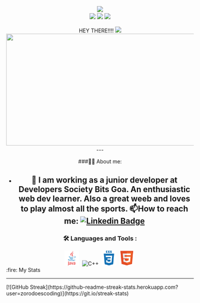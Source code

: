 <div id="header" align="center">
  <img src=https://media.giphy.com/media/M9gbBd9nbDrOTu1Mqx/giphy.gif width="200"/>
</div>
<div id="badges" align="center">
  <img src=https://img.shields.io/badge/LinkedIn-blue?logo=linkedin&logoColor=white&style=for-the-badge/>
  <img src=https://img.shields.io/badge/Youtube-red?logo=youtube&logoColor=red&style=for-the-badge/>
 <img src= https://img.shields.io/badge/Twitter-blue?logo=twitter&logoColor=blue&style=for-the-badge/>
  </div>
  <div id="counter" align="center" />
<img src="https://komarev.com/ghpvc/?username=zorodoescoding&style=flat-square&color=blue" alt=""/>
  </div>
  <div id="bye" align="center" />
  HEY THERE!!!!
  <img src=https://media.giphy.com/media/hvRJCLFzcasrR4ia7z/giphy.gif width="30px" />
  </div>
  <div align="center">
  <img src="https://media.giphy.com/media/dWesBcTLavkZuG35MI/giphy.gif" width="600" height="300"/>
</div>
<div align="center">
---


###:man_technologist: About me:

- :telescope: I am working as a junior developer at Developers Society Bits Goa.
An enthusiastic web dev learner. Also a great weeb and loves to play almost all the sports.
:mailbox:How to reach me: [![Linkedin Badge](https://img.shields.io/badge/-ZORO-green?style=flat&logo=Linkedin&logoColor=white)](https://www.linkedin.com/in/om-patil-b0b4751b0)
  ---

### :hammer_and_wrench: Languages and Tools :
  <div>
  <img src="https://github.com/devicons/devicon/blob/master/icons/java/java-original-wordmark.svg" title="Java" alt="Java" width="40" height="40"/>&nbsp;
  <img src="https://raw.githubusercontent.com/isocpp/logos/master/cpp_logo.png" title="C++" alt="C++" width="40" height="40"/>&nbsp;
  <img src="https://github.com/devicons/devicon/blob/master/icons/css3/css3-plain-wordmark.svg"  title="CSS3" alt="CSS" width="40" height="40"/>&nbsp;
  <img src="https://github.com/devicons/devicon/blob/master/icons/html5/html5-original.svg" title="HTML5" alt="HTML" width="40" height="40"/>&nbsp;
 
</div>
</div>
<div>
:fire:  My Stats
<hr>
<div>
[![GitHub Streak](https://github-readme-streak-stats.herokuapp.com?user=zorodoescoding)](https://git.io/streak-stats)
</div>
